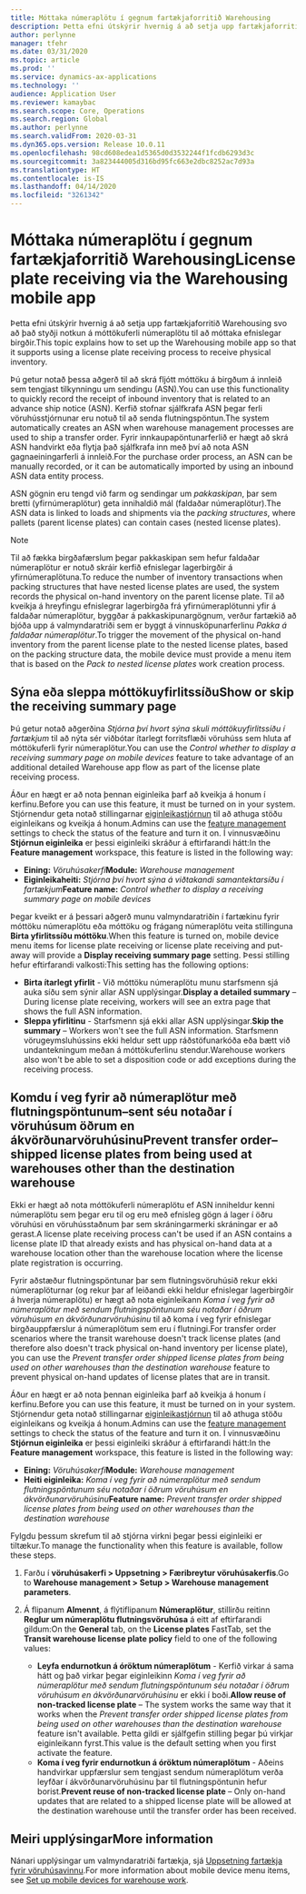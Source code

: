 ```yaml
---
title: Móttaka númeraplötu í gegnum fartækjaforritið Warehousing
description: Þetta efni útskýrir hvernig á að setja upp fartækjaforritið Warehousing til að styðja með því að nota móttökuferli númeraplötu til að móttaka efnislegar birgðir.
author: perlynne
manager: tfehr
ms.date: 03/31/2020
ms.topic: article
ms.prod: ''
ms.service: dynamics-ax-applications
ms.technology: ''
audience: Application User
ms.reviewer: kamaybac
ms.search.scope: Core, Operations
ms.search.region: Global
ms.author: perlynne
ms.search.validFrom: 2020-03-31
ms.dyn365.ops.version: Release 10.0.11
ms.openlocfilehash: 98cd608edea1d5365d0d3532244f1fcdb6293d3c
ms.sourcegitcommit: 3a823444005d316bd95fc663e2dbc8252ac7d93a
ms.translationtype: HT
ms.contentlocale: is-IS
ms.lasthandoff: 04/14/2020
ms.locfileid: "3261342"
---
```

# <a name="license-plate-receiving-via-the-warehousing-mobile-app"></a><span data-ttu-id="0f2da-103">Móttaka númeraplötu í gegnum fartækjaforritið Warehousing</span><span class="sxs-lookup"><span data-stu-id="0f2da-103">License plate receiving via the Warehousing mobile app</span></span>

<span data-ttu-id="0f2da-104">Þetta efni útskýrir hvernig á að setja upp fartækjaforritið Warehousing svo að það styðji notkun á móttökuferli númeraplötu til að móttaka efnislegar birgðir.</span><span class="sxs-lookup"><span data-stu-id="0f2da-104">This topic explains how to set up the Warehousing mobile app so that it supports using a license plate receiving process to receive physical inventory.</span></span>

<span data-ttu-id="0f2da-105">Þú getur notað þessa aðgerð til að skrá fljótt móttöku á birgðum á innleið sem tengjast tilkynningu um sendingu (ASN).</span><span class="sxs-lookup"><span data-stu-id="0f2da-105">You can use this functionality to quickly record the receipt of inbound inventory that is related to an advance ship notice (ASN).</span></span> <span data-ttu-id="0f2da-106">Kerfið stofnar sjálfkrafa ASN þegar ferli vöruhússtjórnunar eru notuð til að senda flutningspöntun.</span><span class="sxs-lookup"><span data-stu-id="0f2da-106">The system automatically creates an ASN when warehouse management processes are used to ship a transfer order.</span></span> <span data-ttu-id="0f2da-107">Fyrir innkaupapöntunarferlið er hægt að skrá ASN handvirkt eða flytja það sjálfkrafa inn með því að nota ASN gagnaeiningarferli á innleið.</span><span class="sxs-lookup"><span data-stu-id="0f2da-107">For the purchase order process, an ASN can be manually recorded, or it can be automatically imported by using an inbound ASN data entity process.</span></span>

<span data-ttu-id="0f2da-108">ASN gögnin eru tengd við farm og sendingar um *pakkaskipan*, þar sem bretti (yfirnúmeraplötur) geta innihaldið mál (faldaðar númeraplötur).</span><span class="sxs-lookup"><span data-stu-id="0f2da-108">The ASN data is linked to loads and shipments via the *packing structures*, where pallets (parent license plates) can contain cases (nested license plates).</span></span>

> [!NOTE]
> <span data-ttu-id="0f2da-109">Til að fækka birgðafærslum þegar pakkaskipan sem hefur faldaðar númeraplötur er notuð skráir kerfið efnislegar lagerbirgðir á yfirnúmeraplötuna.</span><span class="sxs-lookup"><span data-stu-id="0f2da-109">To reduce the number of inventory transactions when packing structures that have nested license plates are used, the system records the physical on-hand inventory on the parent license plate.</span></span> <span data-ttu-id="0f2da-110">Til að kveikja á hreyfingu efnislegrar lagerbirgða frá yfirnúmeraplötunni yfir á faldaðar númeraplötur, byggðar á pakkaskipunargögnum, verður fartækið að bjóða upp á valmyndaratriði sem er byggt á vinnusköpunarferlinu *Pakka á faldaðar númeraplötur*.</span><span class="sxs-lookup"><span data-stu-id="0f2da-110">To trigger the movement of the physical on-hand inventory from the parent license plate to the nested license plates, based on the packing structure data, the mobile device must provide a menu item that is based on the *Pack to nested license plates* work creation process.</span></span>

<!-- To be used later (will require further editing):
## Warehousing mobile device app processing

When a worker scans an incoming license plate ID, the system initializes a license plate receiving process. Based on this information, the content of the license plate (data coming from the ASN) gets physically registered at the inbound dock location. The flows that follow will depend your business process needs.

## Work policies

As with (for example) the *Report as finished* mobile device menu item process, the license plate receiving process supports several workflows based on the defined setup.

### Work policies with work creation

Registration of physical on-hand where either the same warehouse worker immediately process a put-away work process following the inbound receiving (License plate receiving and put away) or where the registration and put away process gets handled as two different warehouse operations (License plate receiving) following the processing of the put-away work by using the existing work process via another mobile device menu item.

## Work policies without work creation

You can use the license plate receiving process without creating work by using the *License plate receiving without creating work* feature.

By defining **Work policies** with a **Work order type** of *Transfer receipt* and/or *Purchase orders*, and using the **Process** for **License plate receiving (and put away)**, the two Warehousing app process:

- License plate receiving
- License plate receiving and put away

will not create work, but only register the inbound physical inventory on the license plate at the inbound receiving dock.

For more information about the *Report as finished* production scenario, see the [Warehouse work policies overview](warehouse-work-policies.md).

-->

## <a name="show-or-skip-the-receiving-summary-page"></a><span data-ttu-id="0f2da-111">Sýna eða sleppa móttökuyfirlitssíðu</span><span class="sxs-lookup"><span data-stu-id="0f2da-111">Show or skip the receiving summary page</span></span>

<span data-ttu-id="0f2da-112">Þú getur notað aðgerðina *Stjórna því hvort sýna skuli móttökuyfirlitssíðu í fartækjum* til að nýta sér viðbótar ítarlegt forritsflæði vöruhúss sem hluta af móttökuferli fyrir númeraplötur.</span><span class="sxs-lookup"><span data-stu-id="0f2da-112">You can use the *Control whether to display a receiving summary page on mobile devices* feature to take advantage of an additional detailed Warehouse app flow as part of the license plate receiving process.</span></span>

<span data-ttu-id="0f2da-113">Áður en hægt er að nota þennan eiginleika þarf að kveikja á honum í kerfinu.</span><span class="sxs-lookup"><span data-stu-id="0f2da-113">Before you can use this feature, it must be turned on in your system.</span></span> <span data-ttu-id="0f2da-114">Stjórnendur geta notað stillingarnar [eiginleikastjórnun](../../fin-ops-core/fin-ops/get-started/feature-management/feature-management-overview.md) til að athuga stöðu eiginleikans og kveikja á honum.</span><span class="sxs-lookup"><span data-stu-id="0f2da-114">Admins can use the [feature management](../../fin-ops-core/fin-ops/get-started/feature-management/feature-management-overview.md) settings to check the status of the feature and turn it on.</span></span> <span data-ttu-id="0f2da-115">Í vinnusvæðinu **Stjórnun eiginleika** er þessi eiginleiki skráður á eftirfarandi hátt:</span><span class="sxs-lookup"><span data-stu-id="0f2da-115">In the **Feature management** workspace, this feature is listed in the following way:</span></span>

- <span data-ttu-id="0f2da-116">**Eining:** *Vöruhúsakerfi*</span><span class="sxs-lookup"><span data-stu-id="0f2da-116">**Module:** *Warehouse management*</span></span>
- <span data-ttu-id="0f2da-117">**Eiginleikaheiti:** *Stjórna því hvort sýna á viðtakandi samantektarsíðu í fartækjum*</span><span class="sxs-lookup"><span data-stu-id="0f2da-117">**Feature name:** *Control whether to display a receiving summary page on mobile devices*</span></span>

<span data-ttu-id="0f2da-118">Þegar kveikt er á þessari aðgerð munu valmyndaratriðin í fartækinu fyrir móttöku númeraplötu eða móttöku og frágang númeraplötu veita stillinguna **Birta yfirlitssíðu móttöku**.</span><span class="sxs-lookup"><span data-stu-id="0f2da-118">When this feature is turned on, mobile device menu items for license plate receiving or license plate receiving and put-away will provide a **Display receiving summary page** setting.</span></span> <span data-ttu-id="0f2da-119">Þessi stilling hefur eftirfarandi valkosti:</span><span class="sxs-lookup"><span data-stu-id="0f2da-119">This setting has the following options:</span></span>

- <span data-ttu-id="0f2da-120">**Birta ítarlegt yfirlit** - Við móttöku númeraplötu munu starfsmenn sjá auka síðu sem sýnir allar ASN upplýsingar.</span><span class="sxs-lookup"><span data-stu-id="0f2da-120">**Display a detailed summary** – During license plate receiving, workers will see an extra page that shows the full ASN information.</span></span>
- <span data-ttu-id="0f2da-121">**Sleppa yfirlitinu** - Starfsmenn sjá ekki allar ASN upplýsingar.</span><span class="sxs-lookup"><span data-stu-id="0f2da-121">**Skip the summary** – Workers won't see the full ASN information.</span></span> <span data-ttu-id="0f2da-122">Starfsmenn vörugeymsluhússins ekki heldur sett upp ráðstöfunarkóða eða bætt við undantekningum meðan á móttökuferlinu stendur.</span><span class="sxs-lookup"><span data-stu-id="0f2da-122">Warehouse workers also won't be able to set a disposition code or add exceptions during the receiving process.</span></span>

## <a name="prevent-transfer-ordershipped-license-plates-from-being-used-at-warehouses-other-than-the-destination-warehouse"></a><span data-ttu-id="0f2da-123">Komdu í veg fyrir að númeraplötur með flutningspöntunum–sent séu notaðar í vöruhúsum öðrum en ákvörðunarvöruhúsinu</span><span class="sxs-lookup"><span data-stu-id="0f2da-123">Prevent transfer order–shipped license plates from being used at warehouses other than the destination warehouse</span></span>

<span data-ttu-id="0f2da-124">Ekki er hægt að nota móttökuferli númeraplötu ef ASN inniheldur kenni númeraplötu sem þegar eru til og eru með efnisleg gögn á lager í öðru vöruhúsi en vöruhússtaðnum þar sem skráningarmerki skráningar er að gerast.</span><span class="sxs-lookup"><span data-stu-id="0f2da-124">A license plate receiving process can't be used if an ASN contains a license plate ID that already exists and has physical on-hand data at a warehouse location other than the warehouse location where the license plate registration is occurring.</span></span>

<span data-ttu-id="0f2da-125">Fyrir aðstæður flutningspöntunar þar sem flutningsvöruhúsið rekur ekki númeraplöturnar (og rekur þar af leiðandi ekki heldur efnislegar lagerbirgðir á hverja númeraplötu) er hægt að nota eiginleikann *Koma í veg fyrir að númeraplötur með sendum flutningspöntunum séu notaðar í öðrum vöruhúsum en ákvörðunarvöruhúsinu* til að koma í veg fyrir efnislegar birgðauppfærslur á númeraplötum sem eru í flutningi.</span><span class="sxs-lookup"><span data-stu-id="0f2da-125">For transfer order scenarios where the transit warehouse doesn't track license plates (and therefore also doesn't track physical on-hand inventory per license plate), you can use the *Prevent transfer order shipped license plates from being used on other warehouses than the destination warehouse* feature to prevent physical on-hand updates of license plates that are in transit.</span></span>

<span data-ttu-id="0f2da-126">Áður en hægt er að nota þennan eiginleika þarf að kveikja á honum í kerfinu.</span><span class="sxs-lookup"><span data-stu-id="0f2da-126">Before you can use this feature, it must be turned on in your system.</span></span> <span data-ttu-id="0f2da-127">Stjórnendur geta notað stillingarnar [eiginleikastjórnun](../../fin-ops-core/fin-ops/get-started/feature-management/feature-management-overview.md) til að athuga stöðu eiginleikans og kveikja á honum.</span><span class="sxs-lookup"><span data-stu-id="0f2da-127">Admins can use the [feature management](../../fin-ops-core/fin-ops/get-started/feature-management/feature-management-overview.md) settings to check the status of the feature and turn it on.</span></span> <span data-ttu-id="0f2da-128">Í vinnusvæðinu **Stjórnun eiginleika** er þessi eiginleiki skráður á eftirfarandi hátt:</span><span class="sxs-lookup"><span data-stu-id="0f2da-128">In the **Feature management** workspace, this feature is listed in the following way:</span></span>

- <span data-ttu-id="0f2da-129">**Eining:** *Vöruhúsakerfi*</span><span class="sxs-lookup"><span data-stu-id="0f2da-129">**Module:** *Warehouse management*</span></span>
- <span data-ttu-id="0f2da-130">**Heiti eiginleika:** *Koma í veg fyrir að númeraplötur með sendum flutningspöntunum séu notaðar í öðrum vöruhúsum en ákvörðunarvöruhúsinu*</span><span class="sxs-lookup"><span data-stu-id="0f2da-130">**Feature name:** *Prevent transfer order shipped license plates from being used on other warehouses than the destination warehouse*</span></span>

<span data-ttu-id="0f2da-131">Fylgdu þessum skrefum til að stjórna virkni þegar þessi eiginleiki er tiltækur.</span><span class="sxs-lookup"><span data-stu-id="0f2da-131">To manage the functionality when this feature is available, follow these steps.</span></span>

1. <span data-ttu-id="0f2da-132">Farðu í **vöruhúsakerfi \> Uppsetning \> Færibreytur vöruhúsakerfis**.</span><span class="sxs-lookup"><span data-stu-id="0f2da-132">Go to **Warehouse management \> Setup \> Warehouse management parameters**.</span></span>
1. <span data-ttu-id="0f2da-133">Á flipanum **Almennt**, á flýtiflipanum **Númeraplötur**, stillirðu reitinn **Reglur um númeraplötu flutningsvöruhúsa** á eitt af eftirfarandi gildum:</span><span class="sxs-lookup"><span data-stu-id="0f2da-133">On the **General** tab, on the **License plates** FastTab, set the **Transit warehouse license plate policy** field to one of the following values:</span></span>

    - <span data-ttu-id="0f2da-134">**Leyfa endurnotkun á óröktum númeraplötum** - Kerfið virkar á sama hátt og það virkar þegar eiginleikinn *Koma í veg fyrir að númeraplötur með sendum flutningspöntunum séu notaðar í öðrum vöruhúsum en ákvörðunarvöruhúsinu* er ekki í boði.</span><span class="sxs-lookup"><span data-stu-id="0f2da-134">**Allow reuse of non-tracked license plate** – The system works the same way that it works when the *Prevent transfer order shipped license plates from being used on other warehouses than the destination warehouse* feature isn't available.</span></span> <span data-ttu-id="0f2da-135">Þetta gildi er sjálfgefin stilling þegar þú virkjar eiginleikann fyrst.</span><span class="sxs-lookup"><span data-stu-id="0f2da-135">This value is the default setting when you first activate the feature.</span></span>
    - <span data-ttu-id="0f2da-136">**Koma í veg fyrir endurnotkun á óröktum númeraplötum** - Aðeins handvirkar uppfærslur sem tengjast sendum númeraplötum verða leyfðar í ákvörðunarvöruhúsinu þar til flutningspöntunin hefur borist.</span><span class="sxs-lookup"><span data-stu-id="0f2da-136">**Prevent reuse of non-tracked license plate** – Only on-hand updates that are related to a shipped license plate will be allowed at the destination warehouse until the transfer order has been received.</span></span>

## <a name="more-information"></a><span data-ttu-id="0f2da-137">Meiri upplýsingar</span><span class="sxs-lookup"><span data-stu-id="0f2da-137">More information</span></span>

<!-- To read more about inbound loads, see [Link for Inbound load (Olga's doc.)] -->

<span data-ttu-id="0f2da-138">Nánari upplýsingar um valmyndaratriði fartækja, sjá [Uppsetning fartækja fyrir vöruhúsavinnu](configure-mobile-devices-warehouse.md).</span><span class="sxs-lookup"><span data-stu-id="0f2da-138">For more information about mobile device menu items, see [Set up mobile devices for warehouse work](configure-mobile-devices-warehouse.md).</span></span>
